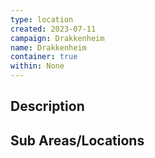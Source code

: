 ```yaml
---
type: location
created: 2023-07-11
campaign: Drakkenheim
name: Drakkenheim
container: true
within: None
---
```


## Description


## Sub Areas/Locations

<!-- QueryToSerialize: LIST FROM "DND - Drakkenheim/Locations" WHERE within = "Drakkenheim" -->
